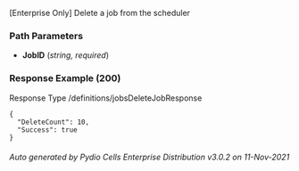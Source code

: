 






 
[Enterprise Only] Delete a job from the scheduler  


### Path Parameters

 - **JobID** (_string, required_) 




### Response Example (200)
Response Type /definitions/jobsDeleteJobResponse

```
{
  "DeleteCount": 10,
  "Success": true
}
```




###### Auto generated by Pydio Cells Enterprise Distribution v3.0.2 on 11-Nov-2021
